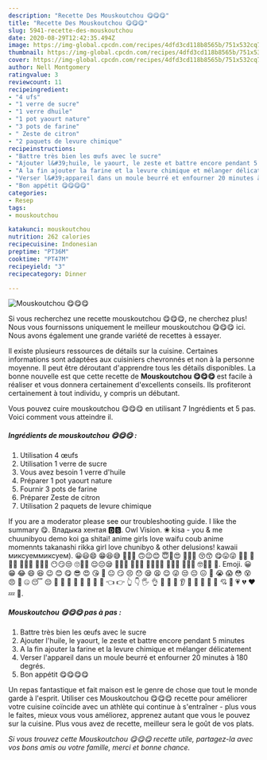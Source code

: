 ```yaml
---
description: "Recette Des Mouskoutchou 😋😋😋"
title: "Recette Des Mouskoutchou 😋😋😋"
slug: 5941-recette-des-mouskoutchou
date: 2020-08-29T12:42:35.494Z
image: https://img-global.cpcdn.com/recipes/4dfd3cd118b8565b/751x532cq70/mouskoutchou-😋😋😋-photo-principale-de-la-recette.jpg
thumbnail: https://img-global.cpcdn.com/recipes/4dfd3cd118b8565b/751x532cq70/mouskoutchou-😋😋😋-photo-principale-de-la-recette.jpg
cover: https://img-global.cpcdn.com/recipes/4dfd3cd118b8565b/751x532cq70/mouskoutchou-😋😋😋-photo-principale-de-la-recette.jpg
author: Nell Montgomery
ratingvalue: 3
reviewcount: 11
recipeingredient:
- "4 ufs"
- "1 verre de sucre"
- "1 verre dhuile"
- "1 pot yaourt nature"
- "3 pots de farine"
- " Zeste de citron"
- "2 paquets de levure chimique"
recipeinstructions:
- "Battre très bien les œufs avec le sucre"
- "Ajouter l&#39;huile, le yaourt, le zeste et battre encore pendant 5 minutes"
- "A la fin ajouter la farine et la levure chimique et mélanger délicatement"
- "Verser l&#39;appareil dans un moule beurré et enfourner 20 minutes à 180 degrés."
- "Bon appétit 😋😋😋😋"
categories:
- Resep
tags:
- mouskoutchou

katakunci: mouskoutchou 
nutrition: 262 calories
recipecuisine: Indonesian
preptime: "PT36M"
cooktime: "PT47M"
recipeyield: "3"
recipecategory: Dinner

---
```



![Mouskoutchou 😋😋😋](https://img-global.cpcdn.com/recipes/4dfd3cd118b8565b/751x532cq70/mouskoutchou-😋😋😋-photo-principale-de-la-recette.jpg)

Si vous recherchez une recette mouskoutchou 😋😋😋, ne cherchez plus! Nous vous fournissons uniquement le meilleur mouskoutchou 😋😋😋 ici. Nous avons également une grande variété de recettes à essayer.

Il existe plusieurs ressources de détails sur la cuisine. Certaines informations sont adaptées aux cuisiniers chevronnés et non à la personne moyenne. Il peut être déroutant d'apprendre tous les détails disponibles. La bonne nouvelle est que cette recette de <strong> Mouskoutchou 😋😋😋 </strong> est facile à réaliser et vous donnera certainement d'excellents conseils. Ils profiteront certainement à tout individu, y compris un débutant.

<!--inarticleads1-->

Vous pouvez cuire mouskoutchou 😋😋😋 en utilisant 7 Ingrédients et 5 pas. Voici comment vous atteindre il.

##### Ingrédients de mouskoutchou 😋😋😋 :

1. Utilisation 4 œufs
1. Utilisation 1 verre de sucre
1. Vous avez besoin 1 verre d&#39;huile
1. Préparer 1 pot yaourt nature
1. Fournir 3 pots de farine
1. Préparer  Zeste de citron
1. Utilisation 2 paquets de levure chimique


If you are a moderator please see our troubleshooting guide. I like the summary 😋. Владыка хентая 🅳🆂. Owl Vision. ❀ kisa - you &amp; me chuunibyou demo koi ga shitai! anime girls love waifu coub anime momennts takanashi rikka girl love chunibyo &amp; other delusions! kawaii миксуеммиксуем). 😀😃😄 😁😆😅 🤣😂🙂 🙃😉😊 😇🥰😍 🤩😘😗 😚😙 😋😛😜 🤪😝 🤑🤗🤭 🤫🤔🤐 🤨😐😑 😶😏😒 🙄😬🤥 😌😔😪 🤤😴😷 🤒🤕🤢 🤮🤧🥵🥶 🥴😵🤯 🤠🥳😎 🤓🧐😟 🙁. Emoji. 😀 😁 😂 😄 😆 😉 😊 😋 😎 😍 😘 🙂 😐 😏 😣 😯 😪 😫 😌 😜 😒 😔 😖 😤 😭 😱 😳 😵 😠 🤔 🤐 😴 😔 🤑 🤗 👻 💩 🙈 🙉 🙊 💪 👈 👉 👆 👇 🖐 👌 👏 🙏 🤝 👂 👃 👀 👅 👄 💋 💘 💖 💗 💔 ❤ 💤 💢. 

<!--inarticleads2-->

##### Mouskoutchou 😋😋😋 pas à pas :

1. Battre très bien les œufs avec le sucre
1. Ajouter l&#39;huile, le yaourt, le zeste et battre encore pendant 5 minutes
1. A la fin ajouter la farine et la levure chimique et mélanger délicatement
1. Verser l&#39;appareil dans un moule beurré et enfourner 20 minutes à 180 degrés.
1. Bon appétit 😋😋😋😋




<!--inarticleads1-->

<p>
Un repas fantastique et fait maison est le genre de chose que tout le monde garde à l'esprit. Utiliser ces Mouskoutchou 😋😋😋 recette pour améliorer votre cuisine coïncide avec un athlète qui continue à s'entraîner - plus vous le faites, mieux vous vous améliorez, apprenez autant que vous le pouvez sur la cuisine. Plus vous avez de recette, meilleur sera le goût de vos plats.
</p>

<p>
<i>Si vous trouvez cette Mouskoutchou 😋😋😋 recette utile, partagez-la avec vos bons amis ou votre famille, merci et bonne chance.</i>
</p>
